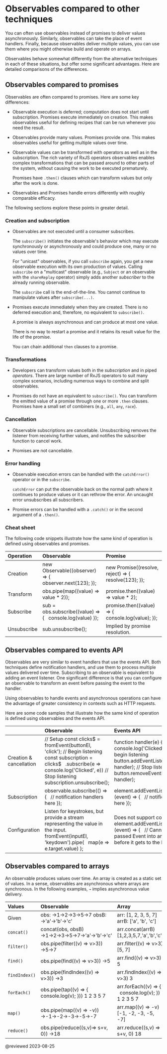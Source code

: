 # Observables compared to other techniques

You can often use observables instead of promises to deliver values asynchronously.
Similarly, observables can take the place of event handlers.
Finally, because observables deliver multiple values, you can use them where you might otherwise build and operate on arrays.

Observables behave somewhat differently from the alternative techniques in each of these situations, but offer some significant advantages.
Here are detailed comparisons of the differences.

## Observables compared to promises

Observables are often compared to promises.
Here are some key differences:

*   Observable execution is deferred; computation does not start until subscription.
    Promises execute immediately on creation.
    This makes observables useful for defining recipes that can be run whenever you need the result.

*   Observables provide many values.
    Promises provide one.
    This makes observables useful for getting multiple values over time.

*   Observable values can be transformed with operators as well as in the subscription.  The rich variety of RxJS operators observables enables complex transformations that can be passed around to other parts of the system, without causing the work to be executed prematurely.
    
    Promises have `.then()` clauses which can transform values but only after the work is done.

*   Observables and Promises handle errors differently with roughly comparable efficacy.

The following sections explore these points in greater detail.
### Creation and subscription

*   Observables are not executed until a consumer subscribes.
    
    The `subscribe()` initiates the observable's behavior which may execute synchronously or asynchronously and could produce one, many or no values over time.

    For "unicast" observables, if you call `subscribe` again, you get a new observable execution with its own production of values.
    Calling `subscribe` on a "multicast" observable (e.g., `Subject` or an observable with the `shareReplay` operator) simply adds another *subscriber* to the already running observable.

    The `subscribe` call is the end-of-the-line. You cannot continue to manipulate values after `subscribe(...)`.

    <code-example header="src/observables.ts (observable)" path="comparing-observables/src/observables.ts" region="observable"></code-example>

*   Promises execute immediately when they are created. There is no deferred execution and, therefore, no equivalent to `subscribe()`.

    A promise is always asynchronous and can produce at most one value.
    
    There is no way to restart a promise and it retains its result value for the life of the promise.

    You can chain additional `then` clauses to a promise.

    <code-example header="src/promises.ts (promise)" path="comparing-observables/src/promises.ts" region="promise"></code-example>

<a id="chaining"></a>
### Transformations

*   Developers can transform values both in the *subscription* and in piped *operators*. There are large number of RxJS operators to suit many complex scenarios, including numerous ways to combine and split observables.

    <code-example header="src/observables.ts (operators and multiple values)" path="comparing-observables/src/observables.ts" region="operators"></code-example>

*   Promises do not have an equivalent to `subscribe()`. You can transform the emitted value of a promise through one or more `.then` clauses. Promises have a small set of combiners (e.g., `all`, `any`, `race`).

    <code-example header="src/promises.ts (chained .then)" path="comparing-observables/src/promises.ts" region="chain"></code-example>

### Cancellation

*   Observable subscriptions are cancellable.
    Unsubscribing removes the listener from receiving further values, and notifies the subscriber function to cancel work.

    <code-example header="src/observables.ts (unsubscribe)" path="comparing-observables/src/observables.ts" region="unsubscribe"></code-example>

*   Promises are not cancellable.

### Error handling

*   Observable execution errors can be handled with the `catchError()` operator or in the `subscribe`.

    `catchError` can put the observable back on the normal path where it continues to produce values or it can rethrow the error. An uncaught error unsubscribes all subscribers.

    <code-example header="src/observables.ts (error)" path="comparing-observables/src/observables.ts" region="error"></code-example>

*   Promise errors can be handled with a `.catch()` or in the second argument of a `.then()`.

    <code-example header="src/promises.ts (error)" path="comparing-observables/src/promises.ts" region="error"></code-example>

### Cheat sheet

The following code snippets illustrate how the same kind of operation is defined using observables and promises.

| Operation   | Observable                                                                                                                                                           | Promise |
|:---         |:---                                                                                                                                                                  |:---     |
| Creation    | <code-example format="typescript" hideCopy language="typescript"> new Observable((observer) =&gt; { &NewLine;&nbsp; observer.next(123); &NewLine;}); </code-example> | <code-example format="typescript" hideCopy language="typescript"> new Promise((resolve, reject) =&gt; { &NewLine;&nbsp; resolve(123); &NewLine;}); </code-example> |
| Transform   | <code-example format="typescript" hideCopy language="typescript"> obs.pipe(map((value) =&gt; value &ast; 2));</pre>                                                  | <code-example format="typescript" hideCopy language="typescript"> promise.then((value) =&gt; value &ast; 2);</code-example>                                        |
| Subscribe   | <code-example format="typescript" hideCopy language="typescript"> sub = obs.subscribe((value) =&gt; { &NewLine;&nbsp; console.log(value) &NewLine;});</code-example> | <code-example format="typescript" hideCopy language="typescript"> promise.then((value) =&gt; { &NewLine;&nbsp; console.log(value); &NewLine;}); </code-example>    |
| Unsubscribe | <code-example format="typescript" hideCopy language="typescript"> sub.unsubscribe();</code-example>                                                                  | Implied by promise resolution.                                                                                                                                     |

## Observables compared to events API

Observables are very similar to event handlers that use the events API.
Both techniques define notification handlers, and use them to process multiple values delivered over time.
Subscribing to an observable is equivalent to adding an event listener.
One significant difference is that you can configure an observable to transform an event before passing the event to the handler.

Using observables to handle events and asynchronous operations can have the advantage of greater consistency in contexts such as HTTP requests.

Here are some code samples that illustrate how the same kind of operation is defined using observables and the events API.

|                             | Observable                                                                                                                                                                                                                                                                                                                                                      | Events API |
|:---                         |:---                                                                                                                                                                                                                                                                                                                                                             |:---        |
| Creation &amp; cancellation | <code-example format="typescript" hideCopy language="typescript"> // Setup &NewLine;const clicks&dollar; = fromEvent(buttonEl, 'click'); &NewLine;// Begin listening &NewLine;const subscription = clicks&dollar; &NewLine;&nbsp; .subscribe(e =&gt; console.log('Clicked', e)) &NewLine;// Stop listening &NewLine;subscription.unsubscribe(); </code-example> | <code-example format="typescript" hideCopy language="typescript">function handler(e) { &NewLine;&nbsp; console.log('Clicked', e); &NewLine;} &NewLine;// Setup &amp; begin listening &NewLine;button.addEventListener('click', handler); &NewLine;// Stop listening &NewLine;button.removeEventListener('click', handler); </code-example> |
| Subscription                | <code-example format="typescript" hideCopy language="typescript">observable.subscribe(() =&gt; { &NewLine;&nbsp; // notification handlers here &NewLine;});</code-example>                                                                                                                                                                                      | <code-example format="typescript" hideCopy language="typescript">element.addEventListener(eventName, (event) =&gt; { &NewLine;&nbsp; // notification handler here &NewLine;}); </code-example>                                                                                                                                             |
| Configuration               | Listen for keystrokes, but provide a stream representing the value in the input. <code-example format="typescript" hideCopy language="typescript"> fromEvent(inputEl, 'keydown').pipe( &NewLine;&nbsp; map(e =&gt; e.target.value) &NewLine;); </code-example>                                                                                                  | Does not support configuration. <code-example format="typescript" hideCopy language="typescript"> element.addEventListener(eventName, (event) =&gt; { &NewLine;&nbsp; // Cannot change the passed Event into another &NewLine;&nbsp; // value before it gets to the handler &NewLine;}); </code-example>                                   |

## Observables compared to arrays

An observable produces values over time.
An array is created as a static set of values.
In a sense, observables are asynchronous where arrays are synchronous.
In the following examples, <code>&rarr;</code> implies asynchronous value delivery.

| Values        | Observable                                                                                                                                                                                                                                           | Array                                                                                                                                                                                                                |
|:---           |:---                                                                                                                                                                                                                                                  |:---                                                                                                                                                                                                                 |
| Given         | <code-example format="typescript" hideCopy language="typescript"> obs: &rarr;1&rarr;2&rarr;3&rarr;5&rarr;7 </code-example> <code-example format="typescript" hideCopy language="typescript"> obsB: &rarr;'a'&rarr;'b'&rarr;'c' </code-example>       | <code-example format="typescript" hideCopy language="typescript"> arr: [1, 2, 3, 5, 7] </code-example> <code-example format="typescript" hideCopy language="typescript"> arrB: ['a', 'b', 'c'] </code-example>      |
| `concat()`    | <code-example format="typescript" hideCopy language="typescript"> concat(obs, obsB) </code-example> <code-example format="typescript" hideCopy language="typescript"> &rarr;1&rarr;2&rarr;3&rarr;5&rarr;7&rarr;'a'&rarr;'b'&rarr;'c' </code-example> | <code-example format="typescript" hideCopy language="typescript"> arr.concat(arrB) </code-example> <code-example format="typescript" hideCopy language="typescript"> [1,2,3,5,7,'a','b','c'] </code-example>        |
| `filter()`    | <code-example format="typescript" hideCopy language="typescript"> obs.pipe(filter((v) =&gt; v&gt;3)) </code-example> <code-example format="typescript" hideCopy language="typescript"> &rarr;5&rarr;7 </code-example>                                | <code-example format="typescript" hideCopy language="typescript"> arr.filter((v) =&gt; v&gt;3) </code-example> <code-example format="typescript" hideCopy language="typescript"> [5, 7] </code-example>             |
| `find()`      | <code-example format="typescript" hideCopy language="typescript"> obs.pipe(find((v) =&gt; v&gt;3)) </code-example> <code-example format="typescript" hideCopy language="typescript"> &rarr;5 </code-example>                                         | <code-example format="typescript" hideCopy language="typescript"> arr.find((v) =&gt; v&gt;3) </code-example> <code-example format="typescript" hideCopy language="typescript"> 5 </code-example>                    |
| `findIndex()` | <code-example format="typescript" hideCopy language="typescript"> obs.pipe(findIndex((v) =&gt; v&gt;3)) </code-example> <code-example format="typescript" hideCopy language="typescript"> &rarr;3 </code-example>                                    | <code-example format="typescript" hideCopy language="typescript"> arr.findIndex((v) =&gt; v&gt;3) </code-example> <code-example format="typescript" hideCopy language="typescript"> 3 </code-example>               |
| `forEach()`   | <code-example format="typescript" hideCopy language="typescript"> obs.pipe(tap((v) =&gt; { &NewLine; &nbsp; console.log(v); &NewLine; })) &NewLine; 1 &NewLine; 2 &NewLine; 3 &NewLine; 5 &NewLine; 7 </code-example>                                | <code-example format="typescript" hideCopy language="typescript"> arr.forEach((v) =&gt; { &NewLine; &nbsp; console.log(v); &NewLine; }) &NewLine; 1 &NewLine; 2 &NewLine; 3 &NewLine; 5 &NewLine; 7 </code-example> |
| `map()`       | <code-example format="typescript" hideCopy language="typescript"> obs.pipe(map((v) =&gt; -v)) </code-example> <code-example format="typescript" hideCopy language="typescript"> &rarr;-1&rarr;-2&rarr;-3&rarr;-5&rarr;-7 </code-example>             | <code-example format="typescript" hideCopy language="typescript"> arr.map((v) =&gt; -v) </code-example> <code-example format="typescript" hideCopy language="typescript"> [-1, -2, -3, -5, -7] </code-example>      |
| `reduce()`    | <code-example format="typescript" hideCopy language="typescript"> obs.pipe(reduce((s,v)=&gt; s+v, 0)) </code-example> <code-example format="typescript" hideCopy language="typescript"> &rarr;18 </code-example>                                     | <code-example format="typescript" hideCopy language="typescript"> arr.reduce((s,v) =&gt; s+v, 0) </code-example> <code-example format="typescript" hideCopy language="typescript"> 18 </code-example>               |

<!-- links -->

<!-- external links -->

<!-- end links -->

@reviewed 2023-08-25
